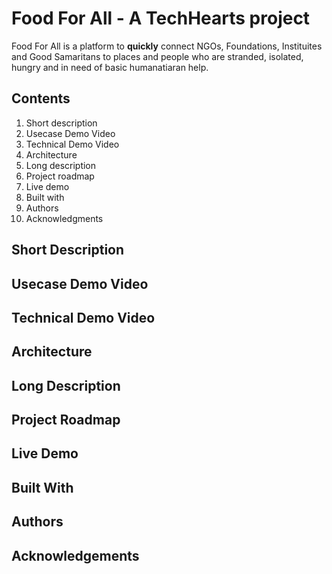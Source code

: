 # Food For All - A TechHearts project

Food For All is a platform to **quickly** connect NGOs, Foundations, Instituites and Good Samaritans to places and people who are stranded, isolated, hungry and in need of basic humanatiaran help. 

## Contents

1. Short description
2. Usecase Demo Video
3. Technical Demo Video
4. Architecture
5. Long description
6. Project roadmap
7. Live demo
8. Built with
9. Authors
10. Acknowledgments

## Short Description

## Usecase Demo Video

## Technical Demo Video

## Architecture

## Long Description

## Project Roadmap

## Live Demo

## Built With

## Authors

## Acknowledgements

